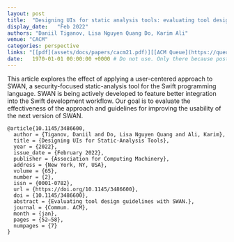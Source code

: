 ```yaml
---
layout: post
title:  "Designing UIs for static analysis tools: evaluating tool design guidelines with SWAN"
display_date:   "Feb 2022"
authors: "Daniil Tiganov, Lisa Nguyen Quang Do, Karim Ali"
venue: "CACM"
categories: perspective
links: "[[pdf](assets/docs/papers/cacm21.pdf)][[ACM Queue](https://queue.acm.org/detail.cfm?id=3487026)] [[CACM](https://cacm.acm.org/magazines/2022/2/258228-designing-uis-for-static-analysis-tools/fulltext)]"
date:   1970-01-01 00:00:00 +0000 # Do not use. Only there because posts require a date.
---
```

This article explores the effect of applying a user-centered approach to SWAN, a security-focused static-analysis tool for the Swift programming language. SWAN is being actively developed to feature better integration into the Swift development workflow. Our goal is to evaluate the effectiveness of the approach and guidelines for improving the usability of the next version of SWAN.

```
@article{10.1145/3486600,
  author = {Tiganov, Daniil and Do, Lisa Nguyen Quang and Ali, Karim},
  title = {Designing UIs for Static-Analysis Tools},
  year = {2022},
  issue_date = {February 2022},
  publisher = {Association for Computing Machinery},
  address = {New York, NY, USA},
  volume = {65},
  number = {2},
  issn = {0001-0782},
  url = {https://doi.org/10.1145/3486600},
  doi = {10.1145/3486600},
  abstract = {Evaluating tool design guidelines with SWAN.},
  journal = {Commun. ACM},
  month = {jan},
  pages = {52–58},
  numpages = {7}
}
```